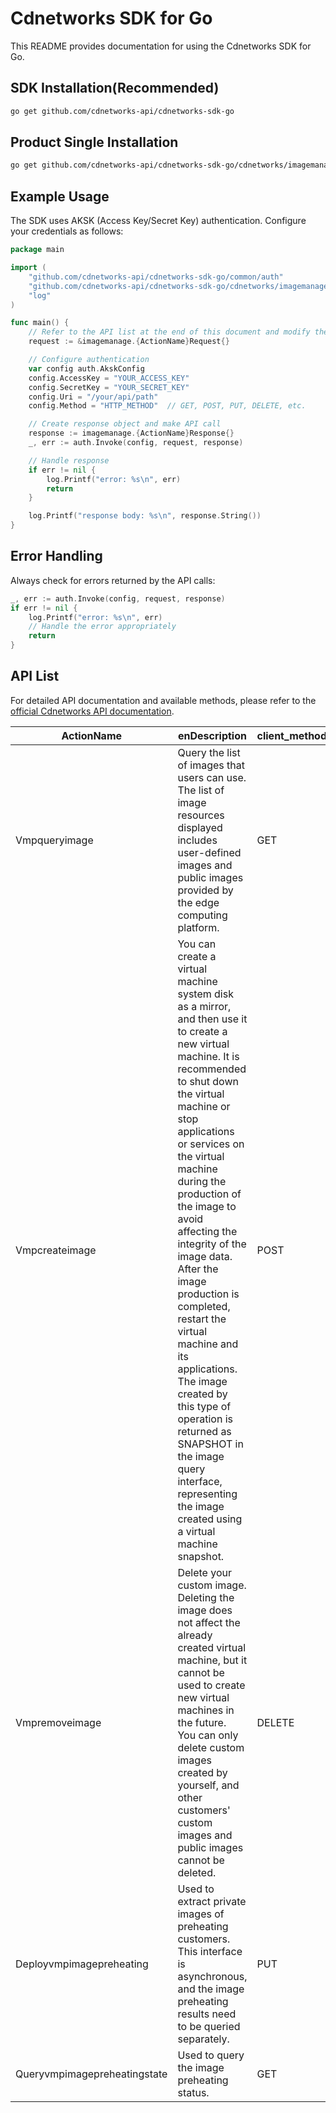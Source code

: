 # Cdnetworks SDK for Go

This README provides documentation for using the Cdnetworks SDK for Go.

## SDK Installation(Recommended)

```bash
go get github.com/cdnetworks-api/cdnetworks-sdk-go
```

## Product Single Installation

```bash
go get github.com/cdnetworks-api/cdnetworks-sdk-go/cdnetworks/imagemanage
```

## Example Usage

The SDK uses AKSK (Access Key/Secret Key) authentication. Configure your credentials as follows:

```go
package main

import (
    "github.com/cdnetworks-api/cdnetworks-sdk-go/common/auth"
    "github.com/cdnetworks-api/cdnetworks-sdk-go/cdnetworks/imagemanage"
    "log"
)

func main() {
	// Refer to the API list at the end of this document and modify the corresponding {ActionName}, Method, and Uri
    request := &imagemanage.{ActionName}Request{}

    // Configure authentication
    var config auth.AkskConfig
    config.AccessKey = "YOUR_ACCESS_KEY"
    config.SecretKey = "YOUR_SECRET_KEY"
    config.Uri = "/your/api/path"
    config.Method = "HTTP_METHOD"  // GET, POST, PUT, DELETE, etc.

    // Create response object and make API call
    response := imagemanage.{ActionName}Response{}
    _, err := auth.Invoke(config, request, response)

    // Handle response
    if err != nil {
        log.Printf("error: %s\n", err)
        return
    }

    log.Printf("response body: %s\n", response.String())
}
```

## Error Handling

Always check for errors returned by the API calls:

```go
_, err := auth.Invoke(config, request, response)
if err != nil {
    log.Printf("error: %s\n", err)
    // Handle the error appropriately
    return
}
```

## API List
For detailed API documentation and available methods, please refer to the [official Cdnetworks API documentation](https://docs.cdnetworks.com/en/cdn/apidocs).

| ActionName | enDescription | client_methods | uri |
| --- | --- | --- | --- |
| Vmpqueryimage | Query the list of images that users can use. The list of image resources displayed includes user-defined images and public images provided by the edge computing platform. | GET | /vmp/images |
| Vmpcreateimage | You can create a virtual machine system disk as a mirror, and then use it to create a new virtual machine. It is recommended to shut down the virtual machine or stop applications or services on the virtual machine during the production of the image to avoid affecting the integrity of the image data. After the image production is completed, restart the virtual machine and its applications. The image created by this type of operation is returned as SNAPSHOT in the image query interface, representing the image created using a virtual machine snapshot. | POST | /vmp/images |
| Vmpremoveimage | Delete your custom image.<br>Deleting the image does not affect the already created virtual machine, but it cannot be used to create new virtual machines in the future. <br>You can only delete custom images created by yourself, and other customers' custom images and public images cannot be deleted. | DELETE | /vmp/images/* |
| Deployvmpimagepreheating | Used to extract private images of preheating customers. This interface is asynchronous, and the image preheating results need to be queried separately. | PUT | /vmp/images/preHeating |
| Queryvmpimagepreheatingstate | Used to query the image preheating status. | GET | /vmp/images/preHeatingInfo/* |